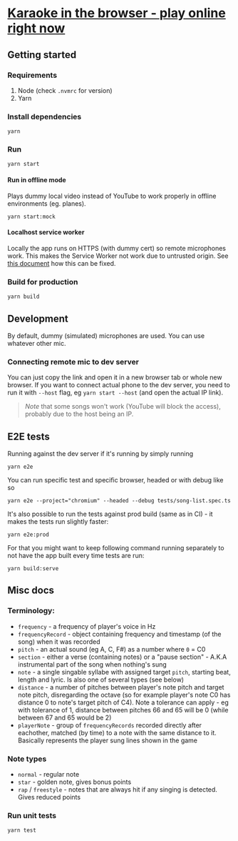 # [Karaoke in the browser - play online right now](https://allkaraoke.party/)


## Getting started

### Requirements

1. Node (check `.nvmrc` for version)
2. Yarn

### Install dependencies

```
yarn
```

### Run

```
yarn start
```

#### Run in offline mode

Plays dummy local video instead of YouTube to work properly in offline environments (eg. planes).

```
yarn start:mock
```

#### Localhost service worker
Locally the app runs on HTTPS (with dummy cert) so remote microphones work. This makes the Service Worker not
work due to untrusted origin. See [this document](config/crt/readme.md) how this can be fixed.

### Build for production

```
yarn build
```

## Development
By default, dummy (simulated) microphones are used. You can use whatever other mic.

### Connecting remote mic to dev server
You can just copy the link and open it in a new browser tab or whole new browser. If you want to connect actual phone
to the dev server, you need to run it with `--host` flag, eg `yarn start --host` (and open the actual IP link).

> _Note_ that some songs won't work (YouTube will block the access), probably due to the host being an IP.

## E2E tests
Running against the dev server if it's running by simply running
```
yarn e2e
```
You can run specific test and specific browser, headed or with debug like so
```
yarn e2e --project="chromium" --headed --debug tests/song-list.spec.ts
```
It's also possible to run the tests against prod build (same as in CI) - it makes the tests run slightly faster:
```
yarn e2e:prod
```
For that you might want to keep following command running separately to not have the app built every time tests are run:
```
yarn build:serve
```

## Misc docs

### Terminology:

-   `frequency` - a frequency of player's voice in Hz
-   `frequencyRecord` - object containing frequency and timestamp (of the song) when it was recorded
-   `pitch` - an actual sound (eg A, C, F#) as a number where `0` = C0
-   `section` - either a verse (containing notes) or a "pause section" - A.K.A instrumental part of the song when nothing's sung
-   `note` - a single singable syllabe with assigned target `pitch`, starting beat, length and lyric. Is also one of several types (see below)
-   `distance` - a number of pitches between player's note pitch and target note pitch, disregarding the octave (so for example player's note C0 has distance 0 to note's target pitch of C4). Note a tolerance can apply - eg with tolerance of 1, distance between pitches 66 and 65 will be 0 (while between 67 and 65 would be 2)
-   `playerNote` - group of `frequencyRecords` recorded directly after eachother, matched (by time) to a note with the same distance to it. Basically represents the player sung lines shown in the game

### Note types

-   `normal` - regular note
-   `star` - golden note, gives bonus points
-   `rap` / `freestyle` - notes that are always hit if any singing is detected. Gives reduced points

### Run unit tests

```
yarn test
```
